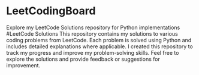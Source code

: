 # LeetCodingBoard
Explore my LeetCode Solutions repository for Python implementations
#LeetCode Solutions 
This repository contains my solutions to various coding problems from LeetCode. Each problem is solved using Python and includes detailed explanations where applicable. 
I created this repository to track my progress and improve my problem-solving skills. Feel free to explore the solutions and provide feedback or suggestions for improvement.
